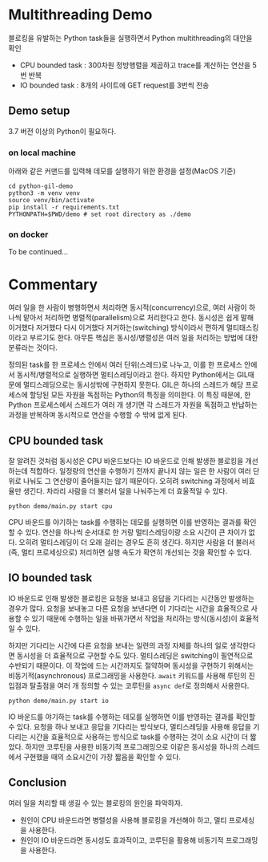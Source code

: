 # Multithreading Demo

블로킹을 유발하는 Python task들을 실행하면서 Python multithreading의 대안을 확인

* CPU bounded task : 300차원 정방행렬을 제곱하고 trace를 계산하는 연산을 5번 반복
* IO bounded task : 8개의 사이트에 GET request를 3번씩 전송

## Demo setup

3.7 버전 이상의 Python이 필요하다. 

### on local machine

아래와 같은 커맨드를 입력해 데모를 실행하기 위한 환경을 설정(MacOS 기준)

```shell
cd python-gil-demo
python3 -m venv venv
source venv/bin/activate
pip install -r requirements.txt
PYTHONPATH=$PWD/demo # set root directory as ./demo
```

### on docker

To be continued...

# Commentary

여러 일을 한 사람이 병행하면서 처리하면 동시적(concurrency)으로, 여러 사람이 하나씩 맡아서 처리하면 병렬적(parallelism)으로 처리한다고 한다. 동시성은 쉽게 말해 이거했다 저거했다 다시 이거했다 저거하는(switching) 방식이라서 편하게 멀티태스킹이라고 부르기도 한다. 아무튼 핵심은 동시성/병렬성은 여러 일을 처리하는 방법에 대한 분류라는 것이다.

정의된 task를 한 프로세스 안에서 여러 단위(스레드)로 나누고, 이를 한 프로세스 안에서 동시적/병렬적으로 실행하면 멀티스레딩이라고 한다. 하지만 Python에서는 GIL때문에 멀티스레딩으로는 동시성밖에 구현하지 못한다. GIL은 하나의 스레드가 해당 프로세스에 할당된 모든 자원을 독점하는 Python의 특징을 의미한다. 이 특징 때문에, 한 Python 프로세스에서 스레드가 여러 개 생기면 각 스레드가 자원을 독점하고 반납하는 과정을 반복하며 동시적으로 연산을 수행할 수 밖에 없게 된다.

## CPU bounded task

잘 알려진 것처럼 동시성은 CPU 바운드보다는 IO 바운드로 인해 발생한 블로킹을 개선하는데 적합하다. 일정량의 연산을 수행하기 전까지 끝나지 않는 일은 한 사람이 여러 단위로 나눠도 그 연산량이 줄어들지는 않기 때문이다. 오히려 switching 과정에서 비효율만 생긴다. 차라리 사람을 더 불러서 일을 나눠주는게 더 효울적일 수 있다. 


```shell
python demo/main.py start cpu
```

CPU 바운드를 야기하는 task를 수행하는 데모를 실행하면 이를 반영하는 결과를 확인할 수 있다. 연산을 하나씩 순서대로 한 거랑 멀티스레딩이랑 소요 시간이 큰 차이가 없다. 오히려 멀티스레딩이 더 오래 걸리는 경우도 흔히 생긴다. 하지만 사람을 더 불러서(즉, 멀티 프로세싱으로) 처리하면 실행 속도가 확연히 개선되는 것을 확인할 수 있다.

## IO bounded task

IO 바운드로 인해 발생한 블로킹은 요청을 보내고 응답을 기다리는 시간동안 발생하는 경우가 많다. 요청을 보내놓고 다른 요청을 보낸다면 이 기다리는 시간을 효율적으로 사용할 수 있기 때문에 수행하는 일을 바꿔가면서 작업을 처리하는 방식(동시성)이 효율적일 수 있다. 

하지만 기다리는 시간에 다른 요청을 보내는 일련의 과정 자체를 하나의 일로 생각한다면 동시성을 더 효율적으로 구현할 수도 있다. 멀티스레딩은 switching이 필연적으로 수반되기 때문이다. 이 작업에 드는 시간까지도 절약하며 동시성을 구현하기 위해서는 비동기적(asynchronous) 프로그래밍을 사용한다. `await` 키워드를 사용해 루틴의 진입점과 탈출점을 여러 개 정의할 수 있는 코루틴을 `async def`로 정의해서 사용한다.

```shell
python demo/main.py start io
```

IO 바운드를 야기하는 task를 수행하는 데모를 실행하면 이를 반영하는 결과를 확인할 수 있다. 요청을 하나 보내고 응답을 기다리는 방식보다, 멀티스레딩을 사용해 응답을 기다리는 시간을 효율적으로 사용하는 방식으로 task를 수행하는 것이 소요 시간이 더 짧았다. 하지만 코루틴을 사용한 비동기적 프로그래밍으로 이같은 동시성을 하나의 스레드에서 구현했을 때의 소요시간이 가장 짧음을 확인할 수 있다.

## Conclusion

여러 일을 처리할 때 생길 수 있는 블로킹의 원인을 파악하자.
  * 원인이 CPU 바운드라면 병렬성을 사용해 블로킹을 개선해야 하고, 멀티 프로세싱을 사용한다.
  * 원인이 IO 바운드라면 동시성도 효과적이고, 코루틴을 활용해 비동기적 프로그래밍을 사용한다.